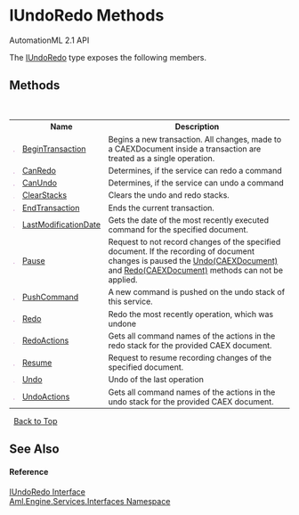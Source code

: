 # IUndoRedo Methods
AutomationML 2.1 API 

The <a href="T_Aml_Engine_Services_Interfaces_IUndoRedo">IUndoRedo</a> type exposes the following members.


## Methods
&nbsp;<table><tr><th></th><th>Name</th><th>Description</th></tr><tr><td>![Public method](media/pubmethod.gif "Public method")</td><td><a href="M_Aml_Engine_Services_Interfaces_IUndoRedo_BeginTransaction">BeginTransaction</a></td><td>
Begins a new transaction. All changes, made to a CAEXDocument inside a transaction are treated as a single operation.</td></tr><tr><td>![Public method](media/pubmethod.gif "Public method")</td><td><a href="M_Aml_Engine_Services_Interfaces_IUndoRedo_CanRedo">CanRedo</a></td><td>
Determines, if the service can redo a command</td></tr><tr><td>![Public method](media/pubmethod.gif "Public method")</td><td><a href="M_Aml_Engine_Services_Interfaces_IUndoRedo_CanUndo">CanUndo</a></td><td>
Determines, if the service can undo a command</td></tr><tr><td>![Public method](media/pubmethod.gif "Public method")</td><td><a href="M_Aml_Engine_Services_Interfaces_IUndoRedo_ClearStacks">ClearStacks</a></td><td>
Clears the undo and redo stacks.</td></tr><tr><td>![Public method](media/pubmethod.gif "Public method")</td><td><a href="M_Aml_Engine_Services_Interfaces_IUndoRedo_EndTransaction">EndTransaction</a></td><td>
Ends the current transaction.</td></tr><tr><td>![Public method](media/pubmethod.gif "Public method")</td><td><a href="M_Aml_Engine_Services_Interfaces_IUndoRedo_LastModificationDate">LastModificationDate</a></td><td>
Gets the date of the most recently executed command for the specified document.</td></tr><tr><td>![Public method](media/pubmethod.gif "Public method")</td><td><a href="M_Aml_Engine_Services_Interfaces_IUndoRedo_Pause">Pause</a></td><td>
Request to not record changes of the specified document. If the recording of document changes is paused the <a href="M_Aml_Engine_Services_Interfaces_IUndoRedo_Undo">Undo(CAEXDocument)</a> and <a href="M_Aml_Engine_Services_Interfaces_IUndoRedo_Redo">Redo(CAEXDocument)</a> methods can not be applied.</td></tr><tr><td>![Public method](media/pubmethod.gif "Public method")</td><td><a href="M_Aml_Engine_Services_Interfaces_IUndoRedo_PushCommand">PushCommand</a></td><td>
A new command is pushed on the undo stack of this service.</td></tr><tr><td>![Public method](media/pubmethod.gif "Public method")</td><td><a href="M_Aml_Engine_Services_Interfaces_IUndoRedo_Redo">Redo</a></td><td>
Redo the most recently operation, which was undone</td></tr><tr><td>![Public method](media/pubmethod.gif "Public method")</td><td><a href="M_Aml_Engine_Services_Interfaces_IUndoRedo_RedoActions">RedoActions</a></td><td>
Gets all command names of the actions in the redo stack for the provided CAEX document.</td></tr><tr><td>![Public method](media/pubmethod.gif "Public method")</td><td><a href="M_Aml_Engine_Services_Interfaces_IUndoRedo_Resume">Resume</a></td><td>
Request to resume recording changes of the specified document.</td></tr><tr><td>![Public method](media/pubmethod.gif "Public method")</td><td><a href="M_Aml_Engine_Services_Interfaces_IUndoRedo_Undo">Undo</a></td><td>
Undo of the last operation</td></tr><tr><td>![Public method](media/pubmethod.gif "Public method")</td><td><a href="M_Aml_Engine_Services_Interfaces_IUndoRedo_UndoActions">UndoActions</a></td><td>
Gets all command names of the actions in the undo stack for the provided CAEX document.</td></tr></table>&nbsp;
<a href="#iundoredo-methods">Back to Top</a>

## See Also


#### Reference
<a href="T_Aml_Engine_Services_Interfaces_IUndoRedo">IUndoRedo Interface</a><br /><a href="N_Aml_Engine_Services_Interfaces">Aml.Engine.Services.Interfaces Namespace</a><br />